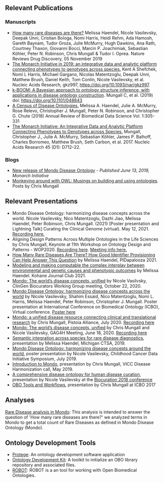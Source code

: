 ---
---
## Relevant Publications

### Manuscripts

- [How many rare diseases are there?](https://www.nature.com/articles/d41573-019-00180-y) Melissa Haendel, Nicole Vasilevsky, Deepak Unni, Cristian Bologa, Nomi Harris, Heidi Rehm, Ada Hamosh, Gareth Baynam, Tudor Groza, Julie McMurry, Hugh Dawkins, Ana Rath, Courtney Thaxon, Giovanni Bocci, Marcin P. Joachimiak, Sebastian Köhler, Peter N. Robinson, Chris Mungall & Tudor I. Oprea. Nature Reviews Drug Discovery, 05 November 2019
- [The Monarch Initiative in 2019: an integrative data and analytic platform connecting phenotypes to genotypes across species.](https://academic.oup.com/nar/advance-article/doi/10.1093/nar/gkz997/5614574#170074726) Kent A Shefchek, Nomi L Harris, Michael Gargano, Nicolas Matentzoglu, Deepak Unni, Matthew Brush, Daniel Keith, Tom Conlin, Nicole Vasilevsky, et al. Nucleic Acids Research, gkz997, https://doi.org/10.1093/nar/gkz997. 
- [k-BOOM: A Bayesian approach to ontology structure inference, with applications in disease ontology construction](https://www.biorxiv.org/content/10.1101/048843v3). Mungall C, et al. (2019) doi: https://doi.org/10.1101/048843
- [A Census of Disease Ontologies.](https://www.annualreviews.org/doi/10.1146/annurev-biodatasci-080917-013459) Melissa A. Haendel, Julie A. McMurry, Rose Relevo, Christopher J. Mungall, Peter N. Robinson, and Christopher G. Chute (2018) Annual Review of Biomedical Data Science Vol. 1:305-331
- [The Monarch Initiative: An Integrative Data and Analytic Platform Connecting Phenotypes to Genotypes across Species.](https://academic.oup.com/nar/article/45/D1/D712/2605791) Mungall, Christopher J., Julie A. McMurry, Sebastian Köhler, James P. Balhoff, Charles Borromeo, Matthew Brush, Seth Carbon, et al. 2017.  Nucleic Acids Research 45 (D1): D712–22.

### Blogs
- [New release of Mondo Disease Ontology](https://medium.com/@MonarchInit/new-release-of-mondo-disease-ontology-9a48521353e3) - _Published June 13, 2019, Monarch Initiative_
- [Monkeying around with OWL: Musings on building and using ontologies](https://douroucouli.wordpress.com/). Posts by Chris Mungall

## Relevant Presentations
- Mondo Disease Ontology: harmonizing disease concepts across the world. Nicole Vasilevsky, Nico Matentzoglu, Dazhi Jiao, Melissa Haendel, Peter Robinson, Chris Mungall. (2021) [Poster presentation and Lightning Talk] Curating the Clinical Genome (virtual). May 12, 2021. [Recording here.](https://www.youtube.com/watch?v=uDTuLZBW4yI)
- Aligning Design Patterns Across Multiple Ontologies in the Life Sciences by Chris Mungall, Keynote at 11th Workshop on Ontology Design and Patterns - WOP2020. [Recording here](https://www.youtube.com/watch?v=6H4oPnrQmro&ab_channel=obo-academy). [Meeting info here.](http://ontologydesignpatterns.org/wiki/WOP:2020)
- [How Many Rare Diseases Are There? 
How Good Identifier Provisioning Can Help Answer This Question](https://docs.google.com/presentation/d/1iUm3VTaHaRiLcjzRYNJtvkhb3HaFhXEJX1KiIr79IVM/edit#slide=id.gae38b1e75e_0_0) by Melissa Haendel, PIDapalooza 2021.
- [Modeling and making computable the complex interplay between environmental and genetic causes and phenotypic outcomes](https://docs.google.com/presentation/d/1LWVFWBo7ygSkWdoSBQ77-u7WDmPFxtj06KibKVnfquE/edit#slide=id.gae38b1e75e_0_0) by Melissa Haendel. Kohane Journal Club 2021.
- [Mondo: The world’s disease concepts, unified](https://figshare.com/articles/presentation/Mondo_The_world_s_disease_concepts_unified/13132883) by Nicole Vasilvsky, ClinGen Biocurators Working Group meeting, October 22, 2020. 
- [Mondo Disease Ontology: harmonizing disease concepts across the world](http://www.informatik.uni-leipzig.de/~loebe/tmp/ICBO2020/abstractY.pdf) by Nicole Vasilevsky, Shahim Essaid, Nico Matentzoglu, Nomi L. Harris, Melissa Haendel, Peter Robinson, Christopher J. Mungall. Poster presentation at International Conference on Biomedical Ontology (ICBO), Virtual conference. [Poster here](https://icbo2020.inf.unibz.it/posters/)
- [Mondo: a unified disease resource connecting clinical and translational research](https://docs.google.com/presentation/d/18zlo3nK8FQ9NXrgs9CfbtVVw2rc2wLTO1G0ZdipXE1M/edit#slide=id.p1) by Chris Mungall, Pistoia Alliance, July 2020. [Recording here](https://register.gotowebinar.com/recording/recordingView?webinarKey=6109611589629075212&registrantEmail=vasilevs%40ohsu.edu)
- [Mondo: The world’s disease concepts, unified](https://docs.google.com/presentation/d/19TCj_8H6wiJNFfw2fqfKEFLj3A1_FSA7pxkh5CogL0Q/edit#slide=id.p1) by Chris Mungall and Nicole Vasilevsky, GAG4H Meeting, June 18, 2020. [Recording here](https://us02web.zoom.us/rec/play/uZwsJOyqrzM3EtGU5QSDVP95W468J_msgSZI-6IFxEewW3gBZlagYeMQNuYf7XfD9wSBfvR1vrguraG5)
- [Semantic integration across species for rare disease diagnostics](https://docs.google.com/presentation/d/1PADYOYOLmYjJh1k3lVR7j9TQHKpgJb6n_OERTgy5M6U/edit#slide=id.g61762ceb2f_0_0), presentation by Melissa Haendel, Michigan CTSA, 2019.
- [Mondo Disease Ontology: harmonizing disease concepts around the world](https://figshare.com/articles/Mondo_Disease_Ontology_harmonizing_disease_concepts_around_the_world/8980037), poster presentation by Nicole Vasilevsky, Childhood Cancer Data Initiative Symposium, July 2019.
- [Introduction to Mondo](https://docs.google.com/presentation/d/1P6UTsMPt-FYrdMTuUCiS2AsnLAeRAdqNQVcbVavXibM/edit#slide=id.p1), presentation by Chris Mungall, VICC Disease Harmonization call, May 2019.
- [A comprehensive disease ontology for human disease curation](https://figshare.com/articles/A_comprehensive_disease_ontology_for_human_disease_curation/6141551/1), presentation by Nicole Vasilevsky at the [Biocuration 2018 conference](http://biocuration2018.cn/biocuration2018/)
- [OBO Tools and Workflows](https://docs.google.com/presentation/d/1JPAaDl6Nitxet9NVqWI30eIygcerYAjdMIGmxbRtIn0/edit#slide=id.p), presentation by Chris Mungall at ICBO 2017

## Analyses

[Rare Disease analysis in Mondo](https://mondo.monarchinitiative.org/pages/analysis/): This analysis is intended to answer the question of 'How many rare diseases are there?' we analyzed terms in Mondo to get a total count of Rare Diseases as defined in Mondo Disease Ontology (Mondo).

## Ontology Development Tools

- [Protege](https://protege.stanford.edu/): An ontology development software application
- [Ontology Development Kit](https://github.com/INCATools/ontology-development-kit): A toolkit to initialize an OBO library repository and associated files.
- [ROBOT](http://robot.obolibrary.org/): ROBOT is a an tool for working with Open Biomedical Ontologies.


